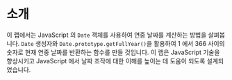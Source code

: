 # 소개

이 랩에서는 JavaScript 의 `Date` 객체를 사용하여 연중 날짜를 계산하는 방법을 살펴봅니다. `Date` 생성자와 `Date.prototype.getFullYear()`을 활용하여 1 에서 366 사이의 숫자로 현재 연중 날짜를 반환하는 함수를 만들 것입니다. 이 랩은 JavaScript 기술을 향상시키고 JavaScript 에서 날짜 조작에 대한 이해를 높이는 데 도움이 되도록 설계되었습니다.
